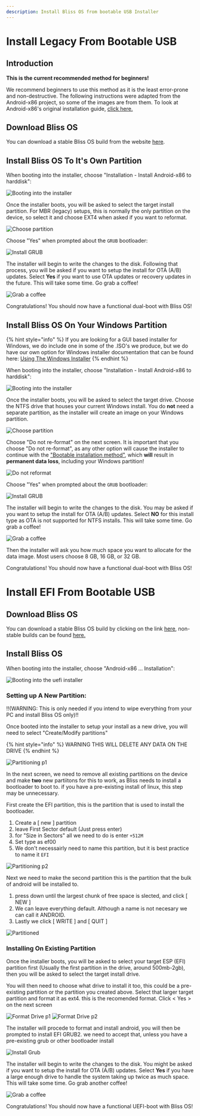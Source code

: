 ```yaml
---
description: Install Bliss OS from bootable USB Installer
---
```


# Install Legacy From Bootable USB

## Introduction

**This is the current recommended method for beginners!**

We recommend beginners to use this method as it is the least error-prone and non-destructive. The following instructions were adapted from the Android-x86 project, so some of the images are from them. To look at Android-x86's original installation guide, [click here.](https://www.android-x86.org/installhowto.html)

## Download Bliss OS

You can download a stable Bliss OS build from the website [here](https://blissos.org).

## Install Bliss OS To It's Own Partition

When booting into the installer, choose "Installation - Install Android-x86 to harddisk":

![Booting into the installer](../.gitbook/assets/booting-into-installer.png)

Once the installer boots, you will be asked to select the target install partition. For MBR (legacy) setups, this is normally the only partition on the device, so select it and choose EXT4 when asked if you want to reformat.  

![Choose partition](../.gitbook/assets/choose-partition.png)

Choose "Yes" when prompted about the `GRUB` bootloader:

![Install GRUB](../.gitbook/assets/install-grub.png)

The installer will begin to write the changes to the disk. Following that process, you will be asked if you want to setup the install for OTA (A/B) updates. Select **Yes** if you want to use OTA updates or recovery updates in the future. This will take some time. Go grab a coffee!

![Grab a coffee](../.gitbook/assets/grab-a-coffee.png)

Congratulations! You should now have a functional dual-boot with Bliss OS!

## Install Bliss OS On Your Windows Partition

{% hint style="info" %}
If you are looking for a GUI based installer for Windows, we do include one in some of the .ISO's we produce, but we do have our own option for Windows installer documentation that can be found here: [Using The Windows Installer](using-the-windows-installer/using-the-windows-installer.md)
{% endhint %}

When booting into the installer, choose "Installation - Install Android-x86 to harddisk":

![Booting into the installer](../.gitbook/assets/booting-into-installer.png)

Once the installer boots, you will be asked to select the target drive. Choose the NTFS drive that houses your current Windows install. You do **not** need a separate partition, as the installer will create an image on your Windows partition.

![Choose partition](../.gitbook/assets/choose-partition.png)

Choose "Do not re-format" on the next screen. It is important that you choose "Do not re-format", as any other option will cause the installer to continue with the ["Bootable installation method"](install-from-bootable-usb.md#bootable-installation-method-mbruefiesp-3264-bit), which **will** result in **permanent data loss**, including your Windows partition!

![Do not reformat](../.gitbook/assets/do-not-reformat.png)

Choose "Yes" when prompted about the `GRUB` bootloader:

![Install GRUB](../.gitbook/assets/install-grub.png)

The installer will begin to write the changes to the disk. You may be asked if you want to setup the install for OTA (A/B) updates. Select **NO** for this install type as OTA is not supported for NTFS installs. This will take some time. Go grab a coffee!

![Grab a coffee](../.gitbook/assets/grab-a-coffee.png)

Then the installer will ask you how much space you want to allocate for the data image. Most users choose 8 GB, 16 GB, or 32 GB.

Congratulations! You should now have a functional dual-boot with Bliss OS!

# Install EFI From Bootable USB

## Download Bliss OS

You can download a stable Bliss OS build by clicking on the link [here](https://sourceforge.net/projects/blissos-x86/), non-stable builds can be found [here.](https://sourceforge.net/projects/blissos-dev/)

## Install Bliss OS

When booting into the installer, choose "Android-x86 ... Installation":

![Booting into the uefi installer](../.gitbook/assets/uefi-boot-installer.png)

### Setting up A New Partition:

!!(WARNING: This is only needed if you intend to wipe everything from your PC and install Bliss OS only)!!

Once booted into the installer to setup your install as a new drive, you will need to select "Create/Modify partitions" 

{% hint style="info" %}
WARNING THIS WILL DELETE ANY DATA ON THE DRIVE
{% endhint %}

![Partitioning p1](../.gitbook/assets/uefi-create.png)

In the next screen, we need to remove all existing partitions on the device and make **two** new partiitons for this to work, as Bliss needs to install a bootloader to boot to. if you have a pre-existing install of linux, this step may be unnecessary.

First create the EFI partition, this is the partition that is used to install the bootloader. 

1. Create a [ new ] partition
2. leave First Sector default (Just press enter)
3. for "Size in Sectors" all we need to do is enter `+512M`
4. Set type as ef00
5. We don't necessairly need to name this partition, but it is best practice to name it `EFI`

![Partitioning p2](../.gitbook/assets/uefi-android.png)

Next we need to make the second partition this is the partition that the bulk of android will be installed to.

1. press down until the largest chunk of free space is slected, and click [ NEW ]
2. We can leave everything default. Although a name is not necesary we can call it ANDROID.
3. Lastly we click [ WRITE ] and [ QUIT ] 

![Partitioned](../.gitbook/assets/uefi-partitioned.png)

### Installing On Existing Partition

Once the installer boots, you will be asked to select your target ESP (EFI) partition first (Usually the first partition in the drive, around 500mb-2gb), then you will be asked to select the target install drive. 

You will then need to choose what drive to install it too, this could be a pre-existing partition or the partition you created above. Select that larger target partition and format it as ext4. this is the recomended format. Click < Yes > on the next screen

![Format Drive p1](../.gitbook/assets/uefi-ext4.png)
![Format Drive p2](../.gitbook/assets/uefi-risks.png)

The installer will procede to format and install android, you will then be prompted to install EFI GRUB2. we need to accept that, unless you have a pre-existing grub or other bootloader install

![Install Grub](../.gitbook/assets/uefi-grub.png)

The installer will begin to write the changes to the disk. You might be asked if you want to setup the install for OTA (A/B) updates. Select **Yes** if you have a large enough drive to handle the system taking up twice as much space. This will take some time. Go grab another coffee!

![Grab a coffee](../.gitbook/assets/grab-a-coffee.png)

Congratulations! You should now have a functional UEFI-boot with Bliss OS!
